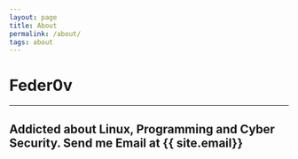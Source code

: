 ```yaml
---
layout: page
title: About
permalink: /about/
tags: about
---
```


# Feder0v
---
Addicted about Linux, Programming and Cyber Security.
Send me Email at {{ site.email}}
---
